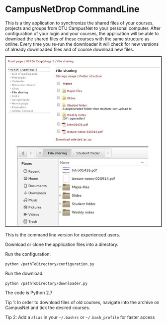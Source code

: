 CampusNetDrop CommandLine
=========================
This is a tiny application to synchronize the shared files of your courses, projects and groups from DTU CampusNet to your personal computer. After configuration of your login and your courses, the application will be able to download the shared files of these courses with the same structure as online. Every time you re-run the downloader it will check for new versions of already downloaded files and of course download new files.

![Alt text](img.jpg?raw=true "Folder structure")

This is the command line version for experienced users.

Download or clone the application files into a directory.

Run the configuration:

```python /pathToDirectory/configuration.py```

Run the download:

```python /pathToDirectory/downloader.py```

The code is Python 2.7

Tip 1: In order to download files of old courses, navigate into the archive on CampusNet and tick the desired courses.

Tip 2: Add a `alias` in your `~/.bashrc` or `~/.bash_profile` for faster access
